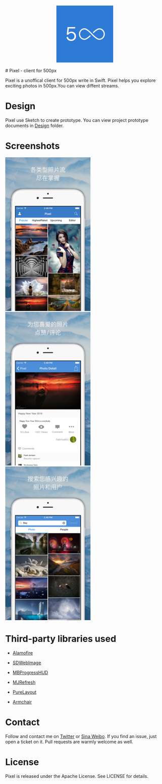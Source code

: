 <p align="center">
<img src="./screenshots/appIcon.png" alt="screenshot" title="screenshot" width="180"  />
</p>
# Pixel - client for 500px

Pixel is a unoffical client for 500px write in Swift. Pixel helps you explore exciting photos in 500px.You can view diffent streams.

# Design 
Pixel use Sketch to create prototype. You can view project prototype documents in [Design](https://github.com/awind/Pixel/tree/Dev1.0.1/Design) folder.

# Screenshots
<img src="./screenshots/01.jpg" alt="screenshot" title="screenshot" width="270" height="486" />
<img src="screenshots/02.jpg" alt="screenshot" title="screenshot" width="270" height="486" /> 
<img src="screenshots/03.jpg" alt="screenshot" title="screenshot" width="270" height="486" /> 

# Third-party libraries used

+ [Alamofire](https://github.com/Alamofire/Alamofire)

+ [SDWebImage](https://github.com/rs/SDWebImage)

+ [MBProgressHUD](https://github.com/jdg/MBProgressHUD)

+ [MJRefresh](https://github.com/CoderMJLee/MJRefresh)

+ [PureLayout](https://github.com/PureLayout/PureLayout)

+ [Armchair](https://github.com/UrbanApps/Armchair)



# Contact 
Follow and contact me on [Twitter](https://twitter.com/debitosou) or [Sina Weibo](http://www.weibo.com/isongfei). If you find an issue, just open a ticket on it. Pull requests are warmly welcome as well.

# License

Pixel is released under the Apache License. See LICENSE for details.


